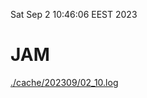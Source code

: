 Sat Sep  2 10:46:06 EEST 2023
# JAM
<a href='./cache/202309/02_10.log'>./cache/202309/02_10.log</a>
